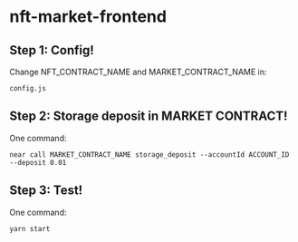 nft-market-frontend
==================
Step 1: Config!
---------------

Change NFT_CONTRACT_NAME and MARKET_CONTRACT_NAME in:

    config.js

Step 2: Storage deposit in MARKET CONTRACT!
---------------

One command:

    near call MARKET_CONTRACT_NAME storage_deposit --accountId ACCOUNT_ID --deposit 0.01

Step 3: Test!
---------------

One command:

    yarn start
